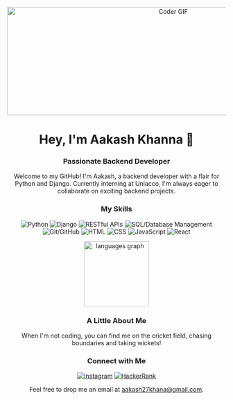 <!-- Header -->
<p align="center">
  <img src="https://cdn.dribbble.com/users/730703/screenshots/6581243/avento.gif" alt="Coder GIF" width="750" height="250">
</p>
<h1 align="center">Hey, I'm Aakash Khanna 👋</h1>
<h3 align="center">Passionate Backend Developer</h3>

<!-- Introduction -->
<p align="center">Welcome to my GitHub! I'm Aakash, a backend developer with a flair for Python and Django. Currently interning at Uniacco, I'm always eager to collaborate on exciting backend projects.</p>

<!-- Skills -->
<h3 align="center">My Skills</h3>
<p align="center">
  <img src="https://img.shields.io/badge/-Python-3776AB?style=flat-square&logo=Python&logoColor=white" alt="Python">
  <img src="https://img.shields.io/badge/-Django-092E20?style=flat-square&logo=Django&logoColor=white" alt="Django">
  <img src="https://img.shields.io/badge/-RESTful%20APIs-61DAFB?style=flat-square&logo=API-Platform&logoColor=white" alt="RESTful APIs">
  <img src="https://img.shields.io/badge/-SQL-4479A1?style=flat-square&logo=MySQL&logoColor=white" alt="SQL/Database Management">
  <img src="https://img.shields.io/badge/-Git/GitHub-181717?style=flat-square&logo=GitHub&logoColor=white" alt="Git/GitHub">
  <img src="https://img.shields.io/badge/-HTML-E34F26?style=flat-square&logo=HTML5&logoColor=white" alt="HTML">
  <img src="https://img.shields.io/badge/-CSS-1572B6?style=flat-square&logo=CSS3&logoColor=white" alt="CSS">
  <img src="https://img.shields.io/badge/-JavaScript-F7DF1E?style=flat-square&logo=JavaScript&logoColor=black" alt="JavaScript">
  <img src="https://img.shields.io/badge/-React-61DAFB?style=flat-square&logo=React&logoColor=white" alt="React">
</p>

<div align="center">
  <img src="https://github-readme-stats.vercel.app/api/top-langs?username=aakashk27&locale=en&hide_title=false&layout=compact&card_width=320&langs_count=5&theme=dracula&hide_border=false" height="150" alt="languages graph"  />
</div>

<!-- About Me -->
<h3 align="center">A Little About Me</h3>
<p align="center">When I'm not coding, you can find me on the cricket field, chasing boundaries and taking wickets!</p>

<!-- Connect with Me -->
<h3 align="center">Connect with Me</h3>
<p align="center">
  <a href="https://instagram.com/aakashk._" target="_blank"><img src="https://img.shields.io/badge/-Instagram-E4405F?style=flat-square&logo=Instagram&logoColor=white" alt="Instagram"></a>
  <a href="https://www.hackerrank.com/aakash27khana" target="_blank"><img src="https://img.shields.io/badge/-HackerRank-2EC866?style=flat-square&logo=HackerRank&logoColor=white" alt="HackerRank"></a>
</p>

<!-- Footer -->
<p align="center">Feel free to drop me an email at <a href="mailto:aakash27khana@gmail.com">aakash27khana@gmail.com</a>.</p>
